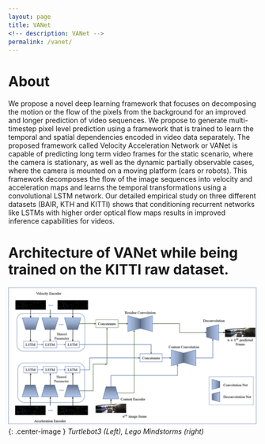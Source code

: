 ```yaml
---
layout: page
title: VANet
<!-- description: VANet -->
permalink: /vanet/
---
```


# About
 We propose a novel deep learning framework that focuses on decomposing the motion or the flow of the pixels from the background for an improved and longer prediction of video sequences. We propose to generate multi-timestep pixel level prediction using a framework that is trained to learn the temporal and spatial dependencies encoded in  video data separately. The proposed framework called Velocity Acceleration Network or VANet is  capable of predicting long term video frames for the static scenario, where the camera is stationary, as well as the dynamic partially observable cases, where the camera is mounted on a moving platform (cars or robots). This framework decomposes the flow of the image sequences into velocity and acceleration maps and learns the temporal transformations using a convolutional LSTM network. Our detailed empirical study on three different  datasets (BAIR, KTH and KITTI) shows that conditioning recurrent networks like LSTMs with higher order optical flow maps results in improved inference capabilities for videos. 
# Architecture of VANet while being trained on the KITTI raw dataset.
![](/images/VANet.png){: .center-image }
*Turtlebot3 (Left), Lego Mindstorms (right)*
